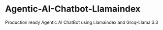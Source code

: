 # Agentic-AI-Chatbot-Llamaindex
Production ready Agentic AI ChatBot using Llamaindex and Groq-Llama 3.3
